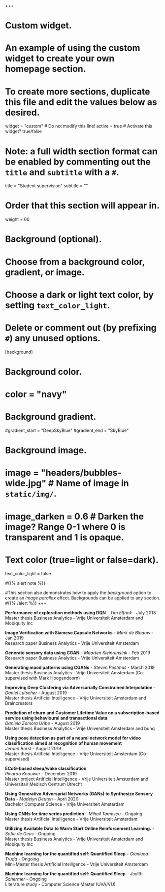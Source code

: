 +++
# Custom widget.
# An example of using the custom widget to create your own homepage section.
# To create more sections, duplicate this file and edit the values below as desired.
widget = "custom"  # Do not modify this line!
active = true  # Activate this widget? true/false

# Note: a full width section format can be enabled by commenting out the `title` and `subtitle` with a `#`.
title = "Student supervision"
subtitle = ""

# Order that this section will appear in.
weight = 60

# Background (optional).
#   Choose from a background color, gradient, or image.
#   Choose a dark or light text color, by setting `text_color_light`.
#   Delete or comment out (by prefixing `#`) any unused options.
[background]
  # Background color.
  # color = "navy"
  
  # Background gradient.
  #gradient_start = "DeepSkyBlue"
  #gradient_end = "SkyBlue"
  
  # Background image.
  # image = "headers/bubbles-wide.jpg"  # Name of image in `static/img/`.
  # image_darken = 0.6  # Darken the image? Range 0-1 where 0 is transparent and 1 is opaque.

  # Text color (true=light or false=dark).
  text_color_light = false
  
#{{% alert note %}}


#This section also demonstrates how to apply the *background* option to create an *image parallax* effect. Backgrounds can be applied to any section.
#{{% /alert %}}
+++



<b>Performance of exploration methods using DQN</b> - <i>Tim Elfrink</i> - July 2018 <br>
Master thesis Business Analytics - Vrije Universiteit Amsterdam and Mobiquity Inc 

<b>Image Verification with Siamese Capsule Networks</b> - <i>Mark de Blaauw</i> - Jan 2019 <br>
Research paper Business Analytics - Vrije Universiteit Amsterdam 

<b>Generate sensory data using CGAN</b> - <i>Maarten Kleinrensink</i> - Feb 2019 <br>
Research paper Business Analytics - Vrije Universiteit Amsterdam 

<b>Generating mood patterns using CGANs</b> - <i>Steven Postmus</i> - March 2019 <br>
Master thesis Business Analytics - Vrije Universiteit Amsterdam (Co-supervised with Mark Hoogendoorn)

<b>Improving Deep Clustering via Adversarially Constrained Interpolation</b> - <i>Daniel Lutscher</i> - August 2019 <br>
Master thesis Artificial Intelligence - Vrije Universiteit Amsterdam and Braincreators

<b>Prediction of churn and Customer Lifetime Value on a subscription-based service using behavioural and transactional data</b><br>  <i>Daniela Zamora Uribe</i> - August 2019 <br> 
Master thesis Business Analytics - Vrije Universiteit Amsterdam and bunq

<b>Using pose detection as part of a neural network model for video classification aimed at recognition of human movement</b><br>  <i>Jeroen Borst</i> - August 2019 <br> Master thesis Artificial Intelligence - Vrije Universiteit Amsterdam (Co-supervised)

<b> ECoG-based sleep/wake classification </b> <br> <i>Ricardo Knauwer</i> - December 2019 <br> 
Master project Artificial Intelligence - Vrije Universiteit Amsterdam and Universitair Medisch Centrum Utrecht

<b>Using Generative Adversarial Networks (GANs) to Synthesize Sensory Data</b> - <i>Madelyn Deuten</i> - April 2020 <br>
Bachelor Computer Science - Vrije Universiteit Amsterdam 

<b>Using CNNs for time series prediction</b> - <i>Mihail Tomescu</i> - Ongoing <br>
Master thesis Artificial Intelligence - Vrije Universiteit Amsterdam 

<b>Utilizing Available Data to Warm Start Online Reinforcement Learning.</b> - <i>Sofie de Geus</i> - Ongoing <br>
Master thesis Business Analytics - Vrije Universiteit Amsterdam and Mobiquity Inc 

<b>Machine learning for the quantified self: Quantified Sleep</b> - <i>Gianluca Truda</i> - Ongoing <br>
Mini-Master thesis Artificial Intelligence - Vrije Universiteit Amsterdam 

<b>Machine learning for the quantified self: Quantified Sleep</b> - <i>Judith Schermer</i> - Ongoing <br>
Literature study - Computer Science Master (UVA/VU)







